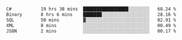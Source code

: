 <!--START_SECTION:waka-->

```txt
C#           19 hrs 38 mins  █████████████████░░░░░░░░   68.24 %
Binary       8 hrs 6 mins    ███████░░░░░░░░░░░░░░░░░░   28.16 %
SQL          50 mins         ▓░░░░░░░░░░░░░░░░░░░░░░░░   02.91 %
XML          8 mins          ░░░░░░░░░░░░░░░░░░░░░░░░░   00.49 %
JSON         2 mins          ░░░░░░░░░░░░░░░░░░░░░░░░░   00.17 %
```

<!--END_SECTION:waka-->
